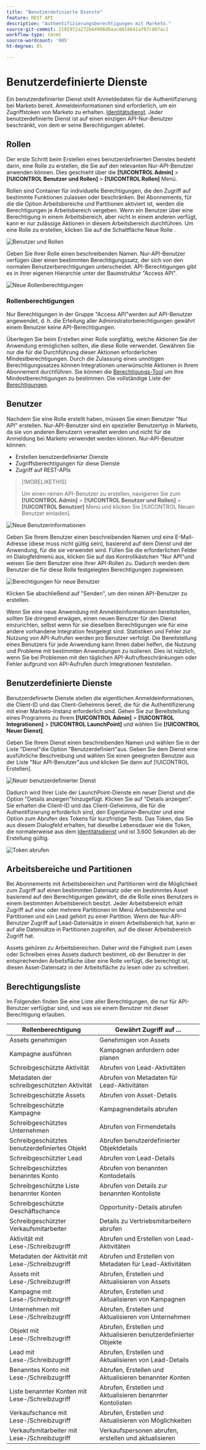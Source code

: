 ```yaml
---
title: "Benutzerdefinierte Dienste"
feature: REST API
description: "Authentifizierungsberechtigungen mit Marketo."
source-git-commit: 2185972a272b64908d6aac8818641af07c807ac2
workflow-type: tm+mt
source-wordcount: '985'
ht-degree: 6%

---
```



# Benutzerdefinierte Dienste

Ein benutzerdefinierter Dienst stellt Anmeldedaten für die Authentifizierung bei Marketo bereit. Anmeldeinformationen sind erforderlich, um ein Zugriffstoken von Marketo zu erhalten. [Identitätsdienst](https://developer.adobe.com/marketo-apis/api/identity/#tag/Identity/operation/identityUsingGET). Jeder benutzerdefinierte Dienst ist auf einen einzigen API-Nur-Benutzer beschränkt, von dem er seine Berechtigungen ableitet.

## Rollen

Der erste Schritt beim Erstellen eines benutzerdefinierten Dienstes besteht darin, eine Rolle zu erstellen, die Sie auf den relevanten Nur-API-Benutzer anwenden können. Dies geschieht über die **[!UICONTROL Admin]** > **[!UICONTROL Benutzer und Rollen]** > **[!UICONTROL Rollen]** Menü.

Rollen sind Container für individuelle Berechtigungen, die den Zugriff auf bestimmte Funktionen zulassen oder beschränken. Bei Abonnements, für die die Option Arbeitsbereiche und Partitionen aktiviert ist, werden die Berechtigungen je Arbeitsbereich vergeben. Wenn ein Benutzer über eine Berechtigung in einem Arbeitsbereich, aber nicht in einem anderen verfügt, kann er nur zulässige Aktionen in diesem Arbeitsbereich durchführen. Um eine Rolle zu erstellen, klicken Sie auf die Schaltfläche Neue Rolle .

![Benutzer und Rollen](assets/admin-users-and-roles-roles.png)

Geben Sie Ihrer Rolle einen beschreibenden Namen. Nur-API-Benutzer verfügen über einen bestimmten Berechtigungssatz, der sich von den normalen Benutzerberechtigungen unterscheidet. API-Berechtigungen gibt es in ihrer eigenen Hierarchie unter der Baumstruktur &quot;Access API&quot;.

![Neue Rollenberechtigungen](assets/new-role-access-api-permissions.png)

### Rollenberechtigungen

Nur Berechtigungen in der Gruppe &quot;Access API&quot;werden auf API-Benutzer angewendet, d. h. die Erteilung aller Administratorberechtigungen gewährt einem Benutzer keine API-Berechtigungen.

Überlegen Sie beim Erstellen einer Rolle sorgfältig, welche Aktionen Sie der Anwendung ermöglichen sollten, die diese Rolle verwendet. Gewähren Sie nur die für die Durchführung dieser Aktionen erforderlichen Mindestberechtigungen. Durch die Zulassung eines unnötigen Berechtigungssatzes können Integrationen unerwünschte Aktionen in Ihrem Abonnement durchführen. Sie können die [Berechtigungs-Tool](endpoint-reference.md) um Ihre Mindestberechtigungen zu bestimmen. Die vollständige Liste der [Berechtigungen](#permission_list).

## Benutzer

Nachdem Sie eine Rolle erstellt haben, müssen Sie einen Benutzer &quot;Nur API&quot; erstellen. Nur-API-Benutzer sind ein spezieller Benutzertyp in Marketo, da sie von anderen Benutzern verwaltet werden und nicht für die Anmeldung bei Marketo verwendet werden können. Nur-API-Benutzer können:

- Erstellen benutzerdefinierter Dienste
- Zugriffsberechtigungen für diese Dienste
- Zugriff auf REST-APIs

>[!MORELIKETHIS]
>
>Um einen reinen API-Benutzer zu erstellen, navigieren Sie zum **[!UICONTROL Admin]** > **[!UICONTROL Benutzer und Rollen]** > **[!UICONTROL Benutzer]** Menü und klicken Sie [!UICONTROL Neuen Benutzer einladen].


![Neue Benutzerinformationen](assets/new-user-info.png)

Geben Sie Ihrem Benutzer einen beschreibenden Namen und eine E-Mail-Adresse (diese muss nicht gültig sein), basierend auf dem Dienst und der Anwendung, für die sie verwendet wird. Füllen Sie die erforderlichen Felder im Dialogfeldmenü aus, klicken Sie auf das Kontrollkästchen &quot;Nur API&quot;und weisen Sie dem Benutzer eine Ihrer API-Rollen zu. Dadurch werden dem Benutzer die für diese Rolle festgelegten Berechtigungen zugewiesen.

![Berechtigungen für neue Benutzer](assets/new-user-permissions.png)

Klicken Sie abschließend auf &quot;Senden&quot;, um den reinen API-Benutzer zu erstellen.

Wenn Sie eine neue Anwendung mit Anmeldeinformationen bereitstellen, sollten Sie dringend erwägen, einen neuen Benutzer für den Dienst einzurichten, selbst wenn für sie dieselben Berechtigungen wie für eine andere vorhandene Integration festgelegt sind. Statistiken und Fehler zur Nutzung von API-Aufrufen werden pro Benutzer verfolgt. Die Bereitstellung eines Benutzers für jede Anwendung kann Ihnen dabei helfen, die Nutzung und Probleme mit bestimmten Anwendungen zu isolieren. Dies ist nützlich, wenn Sie bei Problemen mit den täglichen API-Aufrufbeschränkungen oder Fehler aufgrund von API-Aufrufen durch Integrationen feststellen.

## Benutzerdefinierte Dienste

Benutzerdefinierte Dienste stellen die eigentlichen Anmeldeinformationen, die Client-ID und das Client-Geheimnis bereit, die für die Authentifizierung mit einer Marketo-Instanz erforderlich sind. Gehen Sie zur Bereitstellung eines Programms zu Ihrem **[!UICONTROL Admin]** > **[!UICONTROL Integrationen]** > **[!UICONTROL LaunchPoint]** und wählen Sie **[!UICONTROL Neuer Dienst]**.

Geben Sie Ihrem Dienst einen beschreibenden Namen und wählen Sie in der Liste &quot;Dienst&quot;die Option &quot;Benutzerdefiniert&quot;aus. Geben Sie dem Dienst eine ausführliche Beschreibung und wählen Sie einen geeigneten Benutzer aus der Liste &quot;Nur API-Benutzer&quot;aus und klicken Sie dann auf [!UICONTROL Erstellen].

![Neuer benutzerdefinierter Dienst](assets/admin-launchpoint-new-service.png)

Dadurch wird Ihrer Liste der LaunchPoint-Dienste ein neuer Dienst und die Option &quot;Details anzeigen&quot;hinzugefügt. Klicken Sie auf &quot;Details anzeigen&quot;. Sie erhalten die Client-ID und das Client-Geheimnis, die für die Authentifizierung erforderlich sind, den Eigentümer-Benutzer und eine Option zum Abrufen des Tokens für kurzfristige Tests. Das Token, das Sie aus diesem Dialogfeld erhalten, hat dieselbe Lebensdauer wie die Token, die normalerweise aus dem [Identitätsdienst](https://developer.adobe.com/marketo-apis/api/identity/#tag/Identity/operation/identityUsingGET) und ist 3.600 Sekunden ab der Erstellung gültig.

![Token abrufen](assets/get-token.png)

## Arbeitsbereiche und Partitionen

Bei Abonnements mit Arbeitsbereichen und Partitionen wird die Möglichkeit zum Zugriff auf einen bestimmten Datensatz oder ein bestimmtes Asset basierend auf den Berechtigungen gewährt, die die Rolle eines Benutzers in einem bestimmten Arbeitsbereich besitzt. Jeder Arbeitsbereich erhält Zugriff auf eine oder mehrere Partitionen im Menü Arbeitsbereiche und Partitionen und ein Lead gehört zu einer Partition. Wenn der Nur-API-Benutzer Zugriff auf Lead-Datensätze in einem Arbeitsbereich hat, kann er auf alle Datensätze in Partitionen zugreifen, auf die dieser Arbeitsbereich Zugriff hat.

Assets gehören zu Arbeitsbereichen. Daher wird die Fähigkeit zum Lesen oder Schreiben eines Assets dadurch bestimmt, ob der Benutzer in der entsprechenden Arbeitsfläche über eine Rolle verfügt, die berechtigt ist, diesen Asset-Datensatz in der Arbeitsfläche zu lesen oder zu schreiben.

## Berechtigungsliste

Im Folgenden finden Sie eine Liste aller Berechtigungen, die nur für API-Benutzer verfügbar sind, und was sie einem Benutzer mit dieser Berechtigung erlauben.

| Rollenberechtigung | Gewährt Zugriff auf ... |
| --- | --- |
| Assets genehmigen | Genehmigen von Assets |
| Kampagne ausführen | Kampagnen anfordern oder planen |
| Schreibgeschützte Aktivität | Abrufen von Lead-Aktivitäten |
| Metadaten der schreibgeschützten Aktivität | Abrufen von Metadaten für Lead-Aktivitäten |
| Schreibgeschützte Assets | Abrufen von Asset-Details |
| Schreibgeschützte Kampagne | Kampagnendetails abrufen |
| Schreibgeschütztes Unternehmen | Abrufen von Firmendetails |
| Schreibgeschütztes benutzerdefiniertes Objekt | Abrufen benutzerdefinierter Objektdetails |
| Schreibgeschützter Lead | Abrufen von Lead-Details |
| Schreibgeschütztes benanntes Konto | Abrufen von benannten Kontodetails |
| Schreibgeschützte Liste benannter Konten | Abrufen von Details zur benannten Kontoliste |
| Schreibgeschützte Geschäftschance | Opportunity-Details abrufen |
| Schreibgeschützter Verkaufsmitarbeiter | Details zu Vertriebsmitarbeitern abrufen |
| Aktivität mit Lese-/Schreibzugriff | Abrufen und Erstellen von Lead-Aktivitäten |
| Metadaten der Aktivität mit Lese-/Schreibzugriff | Abrufen und Erstellen von Metadaten für Lead-Aktivitäten |
| Assets mit Lese-/Schreibzugriff | Abrufen, Erstellen und Aktualisieren von Assets |
| Kampagne mit Lese-/Schreibzugriff | Abrufen, Erstellen und Aktualisieren von Kampagnen |
| Unternehmen mit Lese-/Schreibzugriff | Abrufen, Erstellen und Aktualisieren von Unternehmen |
| Objekt mit Lese-/Schreibzugriff | Abrufen, Erstellen und Aktualisieren benutzerdefinierter Objekte |
| Lead mit Lese-/Schreibzugriff | Abrufen, Erstellen und Aktualisieren von Lead-Details |
| Benanntes Konto mit Lese-/Schreibzugriff | Abrufen, Erstellen und Aktualisieren benannter Konten |
| Liste benannter Konten mit Lese-/Schreibzugriff | Abrufen, Erstellen und Aktualisieren benannter Kontolisten |
| Verkaufschance mit Lese-/Schreibzugriff | Abrufen, Erstellen und Aktualisieren von Möglichkeiten |
| Verkaufsmitarbeiter mit Lese-/Schreibzugriff | Verkaufspersonen abrufen, erstellen und aktualisieren |
